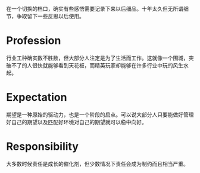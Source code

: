 在一个切换的档口，确实有些感悟需要记录下来以后细品。十年太久但无所谓细节，争取留下一些反思以后使用。

# Profession

行业工种确实数不胜数，但大部分人注定是为了生活而工作。这就像一个围城，突破不了的人很快就能够看到天花板，而精英玩家却能够在许多行业中玩的风生水起。

# Expectation

期望是一种原始的驱动力，也是一个阶段的启点。可以说大部分人只要能做好管理好自己的期望以及匹配好环境对自己的期望就可以稳中向好。

# Responsibility

大多数时候责任是成长的催化剂，但少数情况下责任会成为制约而且相当严重。
